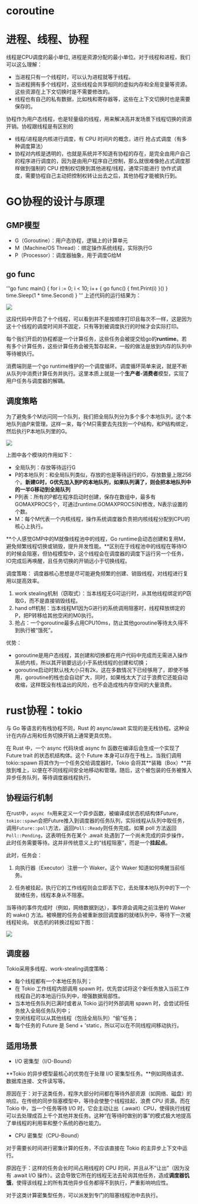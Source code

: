 # coroutine

# 进程、线程、协程
线程是CPU调度的最小单位, 进程是资源分配的最小单位。对于线程和进程，我们可以这么理解：

* 当进程只有一个线程时，可以认为进程就等于线程。
* 当进程拥有多个线程时，这些线程会共享相同的虚拟内存和全局变量等资源。这些资源在上下文切换时是不需要修改的。
* 线程也有自己的私有数据，比如栈和寄存器等，这些在上下文切换时也是需要保存的。

协程作为用户态线程，也是轻量级的线程，用来解决高并发场景下线程切换的资源开销。协程跟线程是有区别的

* 线程/进程是内核进行调度，有 CPU 时间片的概念，进行 抢占式调度（有多种调度算法）
* 协程对内核是透明的，也就是系统并不知道有协程的存在，是完全由用户自己的程序进行调度的，因为是由用户程序自己控制，那么就很难像抢占式调度那样做到强制的 CPU 控制权切换到其他进程/线程，通常只能进行 协作式调度，需要协程自己主动把控制权转让出去之后，其他协程才能被执行到。


# GO协程的设计与原理

## GMP模型

* G（Goroutine）：用户态协程，逻辑上的计算单元
* M（Machine/OS Thread）：绑定操作系统线程，实际执行G
* P（Processor）：调度器抽象，用于调度G给M

## go func
‘’‘go
func main() {
    for i := 0; i < 10; i++ {
        go func() {
            fmt.Print(i)
        }()
    }
    time.Sleep(1 * time.Second)
}
’‘’
上述代码的运行结果为：

![](./pics/goroutine.jpg)

这段代码中开启了十个线程，可以看到并不是按顺序打印且每次不一样，这是因为这十个线程的调度时间并不固定，只有等到被调度执行的时候才会实际打印。

每个我们开启的协程都是一个计算任务，这些任务会被提交给go的**runtime**。若有多个计算任务，这些计算任务会被先暂存起来，一般的做法是放到内存的队列中等待被执行。

消费端则是一个go runtime维护的一个调度循环。调度循环简单来说，就是不断从队列中消费计算任务并执行。这里本质上就是一个**生产者-消费者**模型，实现了用户任务与调度器的解耦。

## 调度策略

为了避免多个M访问同一个队列，我们把全局队列分为多个多个本地队列，这个本地队列由P来管理。这样一来，每个M只需要去先找到一个P结构，和P结构绑定，然后执行P本地队列里的G。

![](./pics/gmp.jpg)

上图中各个模块的作用如下：

* 全局队列：存放等待运行G
* P的本地队列：和全局队列类似，存放的也是等待运行的G，存放数量上限256个。**新建G时，G优先加入到P的本地队列，如果队列满了，则会把本地队列中的一半G移动到全局队列**
* P列表：所有的P都在程序启动时创建，保存在数组中，最多有GOMAXPROCS个，可通过runtime.GOMAXPROCS(N)修改，N表示设置的个数。
* M：每个M代表一个内核线程，操作系统调度器负责把内核线程分配到CPU的核心上执行。

**个人感觉GMP中的M就像线程池中的线程，Go runtime会动态创建和复用M，避免频繁线程切换或销毁，提升并发性能。**区别在于线程池中的线程在等待IO的时候会阻塞，但协程模型中，这个线程会在调度器的调度下运行另一个任务，IO完成后再唤醒，且任务切换的开销远小于切换线程。

调度策略： 调度器核心思想是尽可能避免频繁的创建、销毁线程，对线程进行复用以提高效率。
1. work stealing机制（窃取式）：当本线程无G可运行时，从其他线程绑定的P窃取G，而不是直接销毁线程。
2. hand off机制：当本线程M1因为G进行的系统调用阻塞时，线程释放绑定的P，把P转移给其他空闲的M0执行。
3. 抢占：一个goroutine最多占用CPU10ms，防止其他goroutine等待太久得不到执行被“饿死”。

优势： 

* goroutine是用户态线程，其创建和切换都在用户代码中完成而无需进入操作系统内核，所以其开销要远远小于系统线程的创建和切换；
* goroutine启动时默认栈大小只有2k，这在多数情况下已经够用了，即使不够用，goroutine的栈也会自动扩大，同时，如果栈太大了过于浪费它还能自动收缩，这样既没有栈溢出的风险，也不会造成栈内存空间的大量浪费。

# rust协程：tokio
与 Go 等语言的有栈协程不同，Rust 的 async/await 实现的是无栈协程。这种设计在内存占用和任务切换开销上通常更具优势。

在 Rust 中，一个 async 代码块或 async fn 函数在编译后会生成一个实现了 Future trait 的状态机结构体。这个 Future 本身可以存在于栈上。当我们调用 tokio::spawn 将其作为一个任务交给调度器时，Tokio 会将其**装箱（Box）**并放到堆上，以便在不同线程间安全地移动和管理。随后，这个被包装的任务被推入异步任务队列，等待调度器线程执行。

## 协程运行机制
在rust中，`async fn`用来定义一个异步函数，被编译成状态机结构体Future，`tokio::spawn`会把Future推入到调度器的任务队列，实际线程从队列中取任务，调用`Future::poll`方法，返回`Poll::Ready`则任务完成。如果 poll 方法返回 `Poll::Pending`，这表明任务在某个 .await 处遇到了一个尚未完成的异步操作，此时任务需要等待。这并非传统意义上的“线程阻塞”，而是一个**挂起点**。

此时，任务会：

1. 向执行器（Executor）注册一个 Waker。这个 Waker 知道如何唤醒当前任务。

2. 任务被挂起，执行它的工作线程则会立即丢下它，去处理本地队列中的下一个就绪任务，线程本身从不阻塞。

当等待的事件完成时（例如，网络数据到达），事件源会调用之前注册的 Waker 的 wake() 方法。被唤醒的任务会被重新放回调度器的就绪队列中，等待下一次被线程轮询。
状态机的转换过程如下图：

![](./pics/future.jpg)

## 调度器
Tokio采用多线程、work-stealing调度策略：
* 每个线程都有一个本地任务队列；
* 在 Tokio 工作线程内部调用 spawn 时，优先尝试将这个新任务放入当前工作线程自己的本地运行队列中，增强数据局部性。
* 当本地任务队列已满时或者从 Tokio 运行时外部调用 spawn 时，会尝试将任务放入全局任务队列中；
* 空闲线程可以从其他线程（包括全局队列）“偷”任务；
* 每个任务的 Future 是 Send + 'static，所以可以在不同线程间移动执行。

## 适用场景
* I/O 密集型（I/O-Bound）

**Tokio 的异步模型最核心的优势在于处理 I/O 密集型任务。**例如网络请求、数据库连接、文件读写等。

原因在于：对于这类任务，程序大部分时间都在等待外部资源（如网络、磁盘）的响应。在传统的同步阻塞模型中，等待会使整个线程挂起，浪费 CPU 资源。而在 Tokio 中，当一个任务等待 I/O 时，它会主动让出（.await）CPU，使得执行线程可以去处理成百上千个其他并发任务。这种“在等待时做别的事”的模式极大地提高了单线程的利用率和整个系统的吞吐能力。

* CPU 密集型（CPU-Bound）
  
对于需要长时间进行密集计算的任务，不应该直接在 Tokio 的主异步上下文中运行。

原因在于：这样的任务会长时间占用线程的 CPU 时间，并且从不“让出”（因为没有 .await I/O 操作）。这会导致它所在的线程无法去轮询其他任务，造成**调度器饥饿**，使得该线程上的所有其他异步任务都得不到执行，严重影响响应性。

对于这类计算密集型任务，可以派发到专门的阻塞线程池中去执行。

